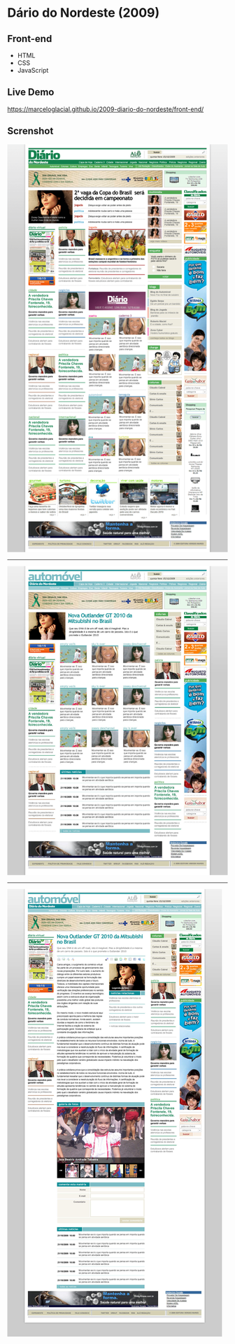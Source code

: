 # Dário do Nordeste (2009)

## Front-end 

* HTML
* CSS
* JavaScript


## Live Demo

https://marceloglacial.github.io/2009-diario-do-nordeste/front-end/


## Screnshot

![screenshot](design/01-home.png)

---

![screenshot](design/02-page.jpg)

---

![screenshot](design/03-single.jpg)
